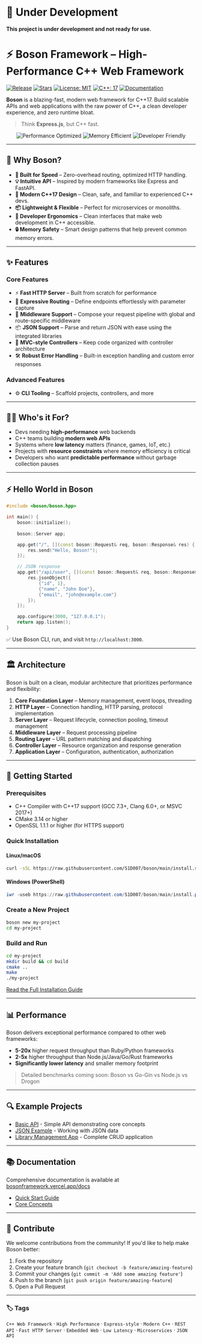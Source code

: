 # 🚧 Under Development

**This project is under development and not ready for use.**

# ⚡ Boson Framework – High-Performance C++ Web Framework

[![Release](https://img.shields.io/github/actions/workflow/status/S1D007/boson/release.yml)](https://github.com/S1D007/boson/actions)
[![Stars](https://img.shields.io/github/stars/S1D007/boson?style=social)](https://github.com/S1D007/boson/stargazers)
[![License: MIT](https://img.shields.io/badge/License-MIT-blue.svg)](https://opensource.org/licenses/MIT)
[![C++: 17](https://img.shields.io/badge/C%2B%2B-17-green.svg)](https://en.cppreference.com/w/cpp/17)
[![Documentation](https://img.shields.io/badge/docs-latest-brightgreen.svg)](https://bosonframework.vercel.app/docs)

**Boson** is a blazing-fast, modern web framework for C++17. Build scalable APIs and web applications with the raw power of C++, a clean developer experience, and zero runtime bloat.

> Think **Express.js**, but C++ fast.

<p align="center">
  <img src="https://img.shields.io/badge/Performance-Optimized-red" alt="Performance Optimized" />
  <img src="https://img.shields.io/badge/Memory-Efficient-blue" alt="Memory Efficient" />
  <img src="https://img.shields.io/badge/Developer-Friendly-green" alt="Developer Friendly" />
</p>

---

## 🚀 Why Boson?

- **🔋 Built for Speed** – Zero-overhead routing, optimized HTTP handling.
- **💡 Intuitive API** – Inspired by modern frameworks like Express and FastAPI.
- **🧠 Modern C++17 Design** – Clean, safe, and familiar to experienced C++ devs.
- **📦 Lightweight & Flexible** – Perfect for microservices or monoliths.
- **🔧 Developer Ergonomics** – Clean interfaces that make web development in C++ accessible.
- **🔒 Memory Safety** – Smart design patterns that help prevent common memory errors.

---

## ✨ Features

### Core Features

- ⚡ **Fast HTTP Server** – Built from scratch for performance
- 🔀 **Expressive Routing** – Define endpoints effortlessly with parameter capture
- 🧩 **Middleware Support** – Compose your request pipeline with global and route-specific middleware
- 📦 **JSON Support** – Parse and return JSON with ease using the integrated libraries
- 🧭 **MVC-style Controllers** – Keep code organized with controller architecture
- 🛠️ **Robust Error Handling** – Built-in exception handling and custom error responses

### Advanced Features

- ⚙️ **CLI Tooling** – Scaffold projects, controllers, and more

---

## 🧑‍💻 Who's it For?

- Devs needing **high-performance** web backends
- C++ teams building **modern web APIs**
- Systems where **low latency** matters (finance, games, IoT, etc.)
- Projects with **resource constraints** where memory efficiency is critical
- Developers who want **predictable performance** without garbage collection pauses

---

## ⚡ Hello World in Boson

```cpp
#include <boson/boson.hpp>

int main() {
    boson::initialize();
    
    boson::Server app;

    app.get("/", [](const boson::Request& req, boson::Response& res) {
        res.send("Hello, Boson!");
    });

    // JSON response
    app.get("/api/user", [](const boson::Request& req, boson::Response& res) {
        res.jsonObject({
            {"id", 1},
            {"name", "John Doe"},
            {"email", "john@example.com"}
        });
    });

    app.configure(3000, "127.0.0.1");
    return app.listen();
}
```

✅ Use Boson CLI, run, and visit `http://localhost:3000`.

---

## 🏛️ Architecture

Boson is built on a clean, modular architecture that prioritizes performance and flexibility:

1. **Core Foundation Layer** – Memory management, event loops, threading
2. **HTTP Layer** – Connection handling, HTTP parsing, protocol implementation
3. **Server Layer** – Request lifecycle, connection pooling, timeout management
4. **Middleware Layer** – Request processing pipeline
5. **Routing Layer** – URL pattern matching and dispatching
6. **Controller Layer** – Resource organization and response generation
7. **Application Layer** – Configuration, authentication, authorization

---

## 🚀 Getting Started

### Prerequisites

- C++ Compiler with C++17 support (GCC 7.3+, Clang 6.0+, or MSVC 2017+)
- CMake 3.14 or higher
- OpenSSL 1.1.1 or higher (for HTTPS support)

### Quick Installation

#### Linux/macOS

```bash
curl -sSL https://raw.githubusercontent.com/S1D007/boson/main/install.sh | bash
```

#### Windows (PowerShell)

```powershell
iwr -useb https://raw.githubusercontent.com/S1D007/boson/main/install.ps1 | iex
```

### Create a New Project

```bash
boson new my-project
cd my-project
```

### Build and Run

```bash
cd my-project
mkdir build && cd build
cmake ..
make
./my-project
```

[Read the Full Installation Guide](https://bosonframework.vercel.app/docs/getting-started/installation)

---

## 📊 Performance

Boson delivers exceptional performance compared to other web frameworks:

- **5-20x** higher request throughput than Ruby/Python frameworks
- **2-5x** higher throughput than Node.js/Java/Go/Rust frameworks
- **Significantly lower latency** and smaller memory footprint

> Detailed benchmarks coming soon: Boson vs Go-Gin vs Node.js vs Drogon

---

## 🔍 Example Projects

- [Basic API](/examples/basic-api) - Simple API demonstrating core concepts
- [JSON Example](/examples/json-example) - Working with JSON data
- [Library Management App](/examples/library-management-app) - Complete CRUD application

---

## 📚 Documentation

Comprehensive documentation is available at [bosonframework.vercel.app/docs](https://bosonframework.vercel.app/docs)

- [Quick Start Guide](https://bosonframework.vercel.app/docs/getting-started/quickstart)
- [Core Concepts](https://bosonframework.vercel.app/docs/core-concepts/server)
---

## 🤝 Contribute

We welcome contributions from the community! If you'd like to help make Boson better:

1. Fork the repository
2. Create your feature branch (`git checkout -b feature/amazing-feature`)
3. Commit your changes (`git commit -m 'Add some amazing feature'`)
4. Push to the branch (`git push origin feature/amazing-feature`)
5. Open a Pull Request

---

### 🏷️ Tags

`C++ Web Framework` · `High Performance` · `Express-style` · `Modern C++` · `REST API` · `Fast HTTP Server` · `Embedded Web` · `Low Latency` · `Microservices` · `JSON API`